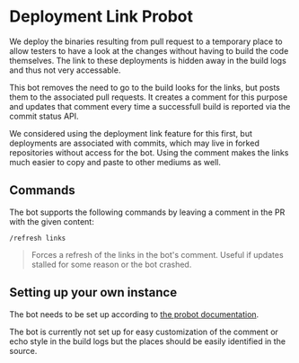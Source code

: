 # Deployment Link Probot #

We deploy the binaries resulting from pull request to a temporary place to allow testers to have a look at the changes without having to build the code themselves. The link to these deployments is hidden away in the build logs and thus not very accessable.

This bot removes the need to go to the build looks for the links, but posts them to the associated pull requests. It creates a comment for this purpose and updates that comment every time a successfull build is reported via the commit status API.

We considered using the deployment link feature for this first, but deployments are associated with commits, which may live in forked repositories without access for the bot. Using the comment makes the links much easier to copy and paste to other mediums as well.

## Commands ##

The bot supports the following commands by leaving a comment in the PR with the given content:

`/refresh links`
> Forces a refresh of the links in the bot's comment. Useful if updates stalled for some reason or the bot crashed.

## Setting up your own instance ##

The bot needs to be set up according to [the probot documentation](https://probot.github.io/docs/deployment/).

The bot is currently not set up for easy customization of the comment or echo style in the build logs but the places should be easily identified in the source.
